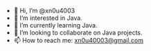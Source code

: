 - 👋 Hi, I’m @xn0u4003
- 👀 I’m interested in Java.
- 🌱 I’m currently learning Java.
- 💞️ I’m looking to collaborate on Java projects.
- 📫 How to reach me: xn0u40003@gmail.com

<!---
xn0u4003/xn0u4003 is a ✨ special ✨ repository because its `README.md` (this file) appears on your GitHub profile.
You can click the Preview link to take a look at your changes.
--->
